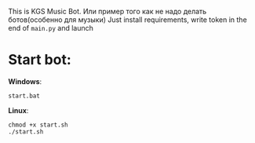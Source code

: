This is KGS Music Bot. Или пример того как не надо делать ботов(особенно для музыки)
Just install requirements, write token in the end of `main.py` and launch

# Start bot:

**Windows**:
```
start.bat
```

**Linux**:
```
chmod +x start.sh
./start.sh
```

